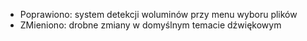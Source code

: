 - Poprawiono: system detekcji woluminów przy menu wyboru plików
- ZMieniono: drobne zmiany w domyślnym temacie dźwiękowym